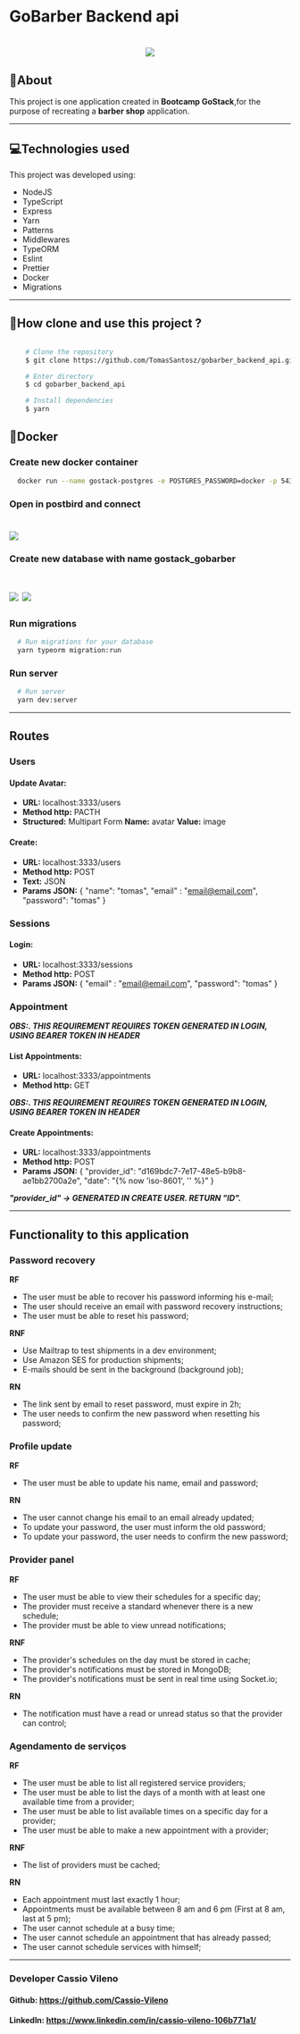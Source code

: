 # GoBarber Backend api

<h1 align="center">
    <img src="./tmp/gobarber_background2.png">
</h1>


## 📑About
This project is one application created in **Bootcamp GoStack**,for the purpose of recreating a **barber shop** application.

---

## 💻Technologies used

This project was developed using:

- NodeJS
- TypeScript
- Express
- Yarn
- Patterns
- Middlewares
- TypeORM
- Eslint
- Prettier
- Docker
- Migrations

---

## 💾How clone and use this project ?

```bash

    # Clone the repository
    $ git clone https://github.com/TomasSantosz/gobarber_backend_api.git

    # Enter directory
    $ cd gobarber_backend_api

    # Install dependencies
    $ yarn

```

## 🐳Docker

  ### Create new docker container

  ```bash
    docker run --name gostack-postgres -e POSTGRES_PASSWORD=docker -p 5432:5432 -d postgres
  ```

  ### Open in postbird and connect
  <h1 align="left">
    <img src="./tmp/postbird.png">
  </h1>

  ### Create new database with name gostack_gobarber
  <h1 align="left">
    <img src="./tmp/postbird2.png">
    <img src="./tmp/postbird3.png">
  </h1>

  ### Run migrations
  ```bash
    # Run migrations for your database
    yarn typeorm migration:run
  ```
  ### Run server
  ```bash
    # Run server
    yarn dev:server
  ```
---

## Routes
  ### Users
  #### Update Avatar:
  - **URL:** localhost:3333/users
  - **Method http:** PACTH
  - **Structured:** Multipart Form **Name:** avatar **Value:** image
  #### Create:
  - **URL:** localhost:3333/users
  - **Method http:** POST
  - **Text:** JSON
  - **Params JSON:** {
      "name": "tomas",
      "email" : "email@email.com",
      "password": "tomas"
    }

  ### Sessions
  #### Login:
  - **URL:** localhost:3333/sessions
  - **Method http:** POST
  - **Params JSON:** {
    "email" : "email@email.com",
    "password": "tomas"
  }

  ### Appointment
  ***OBS:. THIS REQUIREMENT REQUIRES TOKEN GENERATED IN LOGIN, USING BEARER TOKEN IN HEADER***
  #### List Appointments:
  - **URL:** localhost:3333/appointments
  - **Method http:** GET

  ***OBS:. THIS REQUIREMENT REQUIRES TOKEN GENERATED IN LOGIN, USING BEARER TOKEN IN HEADER***

  #### Create Appointments:
  - **URL:** localhost:3333/appointments
  - **Method http:** POST
  - **Params JSON:** {
    "provider_id": "d169bdc7-7e17-48e5-b9b8-ae1bb2700a2e",
    "date": "{% now 'iso-8601', '' %}"
  }

  ***"provider_id" -> GENERATED IN CREATE USER. RETURN "ID".***

---

## Functionality to this application
### **Password recovery**
  **RF**
  - The user must be able to recover his password informing his e-mail;
  - The user should receive an email with password recovery instructions;
  - The user must be able to reset his password;

  **RNF**
  - Use Mailtrap to test shipments in a dev environment;
  - Use Amazon SES for production shipments;
  - E-mails should be sent in the background (background job);


  **RN**
  - The link sent by email to reset password, must expire in 2h;
  - The user needs to confirm the new password when resetting his password;
    
### **Profile update**
  **RF**
  
  - The user must be able to update his name, email and password;


  **RN**

  - The user cannot change his email to an email already updated;
  - To update your password, the user must inform the old password;
  - To update your password, the user needs to confirm the new password;
  
### **Provider panel**
  **RF**
  
  - The user must be able to view their schedules for a specific day;
  - The provider must receive a standard whenever there is a new schedule;
  - The provider must be able to view unread notifications;

  **RNF**
  
  - The provider's schedules on the day must be stored in cache;
  - The provider's notifications must be stored in MongoDB;
  - The provider's notifications must be sent in real time using Socket.io;
  
  
  **RN**

  - The notification must have a read or unread status so that the provider can control;
  
### **Agendamento de serviços**

  **RF**
  
  - The user must be able to list all registered service providers;
  - The user must be able to list the days of a month with at least one available time from a provider;
  - The user must be able to list available times on a specific day for a provider;
  - The user must be able to make a new appointment with a provider;

  **RNF**

  - The list of providers must be cached;

  **RN**

  - Each appointment must last exactly 1 hour;
  - Appointments must be available between 8 am and 6 pm (First at 8 am, last at 5 pm);
  - The user cannot schedule at a busy time;
  - The user cannot schedule an appointment that has already passed;
  - The user cannot schedule services with himself;

---
### **Developer Cassio Vileno**
#### Github: https://github.com/Cassio-Vileno
#### LinkedIn: https://www.linkedin.com/in/cassio-vileno-106b771a1/
